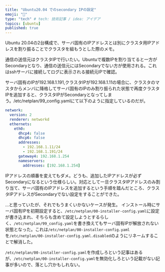 ```yaml
---
title: "Ubuntu20.04 でのsecondary IPの設定"
emoji: "💭"
type: "tech" # tech: 技術記事 / idea: アイデア
topics: [ubuntu]
published: true
---
```

Ubuntu 20.04の2台構成で、サーバ固有のIPアドレスとは別にクラスタ用IPアドレスを割り振ることでクラスタを組もうとした際のメモ。

通信の送信元はクラスタIPで行いたい。Ubuntuで複数IPを割り当てると一方がSecondaryとなり、通信の送信元にはSecondaryでない方が使用される。これはsshサーバに接続してログに表示される接続元IPで確認。

サーバ固有のIPが192.168.1.191,クラスタIPが192.168.1.11の場合に、クラスタのマスタからメンバに降格してサーバ固有のIPのみ割り振られた状態で再度クラスタIPを追加すると、クラスタIPがSecondaryとなってしまう。/etc/netplan/99_config.yamlにて以下のように指定しているのだが。

```yaml
network:
  version: 2
  renderer: networkd
  ethernets:
    eth0:
      dhcp4: false
      dhcp6: false
      addresses: 
        - 192.168.1.11/24
        - 192.168.1.191/24
      gateway4: 192.168.1.254
      nameservers:
        addresses: [192.168.1.254]
```

IPアドレスの順番を変えてもダメ。どうも、追加したIPアドレスが必ずSecondaryになるという仕様らしい。対応として一旦クラスタIPアドレスのみ割り当て、サーバ固有のIPアドレスを追加するという手順を踏んだところ、クラスタIPアドレスがSecondaryでない設定をすることができた。

...と思っていたが、それでもうまくいかないケースが発生。
インストール時にサーバ固有IPを初期設定すると、`/etc/netplan/00-installer-config.yaml`に設定が書き込まれ、そちらも含めて設定しようとするらしく、`/etc/netplan/99_config.yaml`を書き換えてもサーバ固有IPが解放されない状態となった。これは`/etc/netplan/00-installer-config.yaml`を`/etc/netplan/00-installer-config.yaml.disabled`のようにリネームすることで解消した。

`/etc/netplan/00-installer-config.yaml`を作成しろという記事はあるが、`/etc/netplan/00-installer-config.yaml`を無効化しろという記載がない記事が多いので、落とし穴かもしれない。
